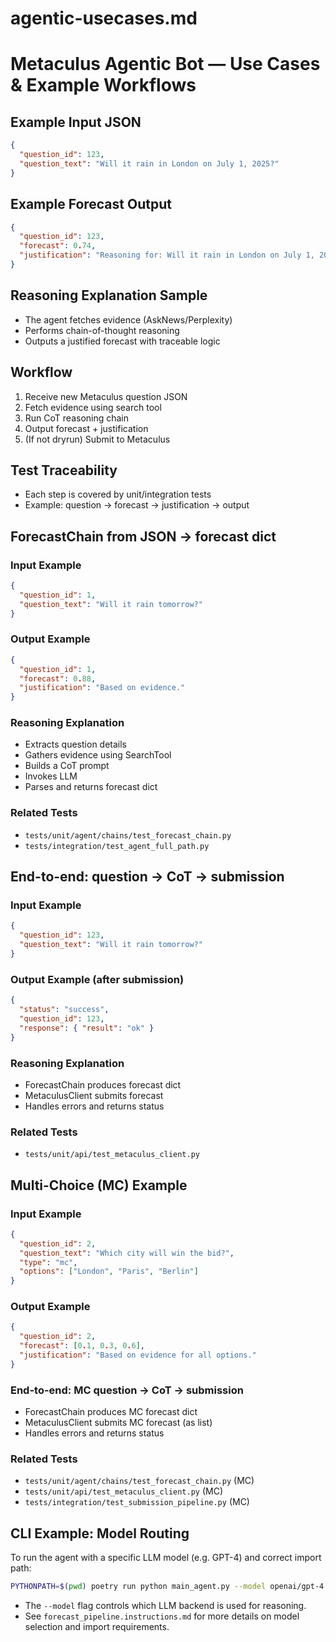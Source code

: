 # agentic-usecases.md

# Metaculus Agentic Bot — Use Cases & Example Workflows

## Example Input JSON

```json
{
  "question_id": 123,
  "question_text": "Will it rain in London on July 1, 2025?"
}
```

## Example Forecast Output

```json
{
  "question_id": 123,
  "forecast": 0.74,
  "justification": "Reasoning for: Will it rain in London on July 1, 2025? based on evidence. Evidence: Evidence for: Will it rain in London on July 1, 2025? (stubbed)"
}
```

## Reasoning Explanation Sample

- The agent fetches evidence (AskNews/Perplexity)
- Performs chain-of-thought reasoning
- Outputs a justified forecast with traceable logic

## Workflow

1. Receive new Metaculus question JSON
2. Fetch evidence using search tool
3. Run CoT reasoning chain
4. Output forecast + justification
5. (If not dryrun) Submit to Metaculus

## Test Traceability

- Each step is covered by unit/integration tests
- Example: question → forecast → justification → output

## ForecastChain from JSON → forecast dict

### Input Example

```json
{
  "question_id": 1,
  "question_text": "Will it rain tomorrow?"
}
```

### Output Example

```json
{
  "question_id": 1,
  "forecast": 0.88,
  "justification": "Based on evidence."
}
```

### Reasoning Explanation

- Extracts question details
- Gathers evidence using SearchTool
- Builds a CoT prompt
- Invokes LLM
- Parses and returns forecast dict

### Related Tests

- `tests/unit/agent/chains/test_forecast_chain.py`
- `tests/integration/test_agent_full_path.py`

## End-to-end: question → CoT → submission

### Input Example

```json
{
  "question_id": 123,
  "question_text": "Will it rain tomorrow?"
}
```

### Output Example (after submission)

```json
{
  "status": "success",
  "question_id": 123,
  "response": { "result": "ok" }
}
```

### Reasoning Explanation

- ForecastChain produces forecast dict
- MetaculusClient submits forecast
- Handles errors and returns status

### Related Tests

- `tests/unit/api/test_metaculus_client.py`

## Multi-Choice (MC) Example

### Input Example

```json
{
  "question_id": 2,
  "question_text": "Which city will win the bid?",
  "type": "mc",
  "options": ["London", "Paris", "Berlin"]
}
```

### Output Example

```json
{
  "question_id": 2,
  "forecast": [0.1, 0.3, 0.6],
  "justification": "Based on evidence for all options."
}
```

### End-to-end: MC question → CoT → submission

- ForecastChain produces MC forecast dict
- MetaculusClient submits MC forecast (as list)
- Handles errors and returns status

### Related Tests

- `tests/unit/agent/chains/test_forecast_chain.py` (MC)
- `tests/unit/api/test_metaculus_client.py` (MC)
- `tests/integration/test_submission_pipeline.py` (MC)

## CLI Example: Model Routing

To run the agent with a specific LLM model (e.g. GPT-4) and correct import path:

```bash
PYTHONPATH=$(pwd) poetry run python main_agent.py --model openai/gpt-4 --mode batch --dryrun
```

- The `--model` flag controls which LLM backend is used for reasoning.
- See `forecast_pipeline.instructions.md` for more details on model selection and import requirements.
